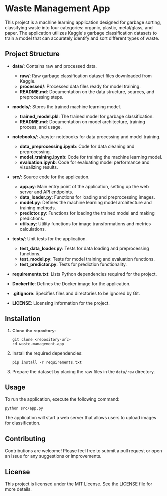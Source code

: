 # Waste Management App

This project is a machine learning application designed for garbage sorting, classifying waste into four categories: organic, plastic, metal/glass, and paper. The application utilizes Kaggle's garbage classification datasets to train a model that can accurately identify and sort different types of waste.

## Project Structure

- **data/**: Contains raw and processed data.
  - **raw/**: Raw garbage classification dataset files downloaded from Kaggle.
  - **processed/**: Processed data files ready for model training.
  - **README.md**: Documentation on the data structure, sources, and preprocessing steps.

- **models/**: Stores the trained machine learning model.
  - **trained_model.pkl**: The trained model for garbage classification.
  - **README.md**: Documentation on model architecture, training process, and usage.

- **notebooks/**: Jupyter notebooks for data processing and model training.
  - **data_preprocessing.ipynb**: Code for data cleaning and preprocessing.
  - **model_training.ipynb**: Code for training the machine learning model.
  - **evaluation.ipynb**: Code for evaluating model performance and visualizing results.

- **src/**: Source code for the application.
  - **app.py**: Main entry point of the application, setting up the web server and API endpoints.
  - **data_loader.py**: Functions for loading and preprocessing images.
  - **model.py**: Defines the machine learning model architecture and training methods.
  - **predictor.py**: Functions for loading the trained model and making predictions.
  - **utils.py**: Utility functions for image transformations and metrics calculations.

- **tests/**: Unit tests for the application.
  - **test_data_loader.py**: Tests for data loading and preprocessing functions.
  - **test_model.py**: Tests for model training and evaluation functions.
  - **test_predictor.py**: Tests for prediction functionality.

- **requirements.txt**: Lists Python dependencies required for the project.

- **Dockerfile**: Defines the Docker image for the application.

- **.gitignore**: Specifies files and directories to be ignored by Git.

- **LICENSE**: Licensing information for the project.

## Installation

1. Clone the repository:
   ```
   git clone <repository-url>
   cd waste-management-app
   ```

2. Install the required dependencies:
   ```
   pip install -r requirements.txt
   ```

3. Prepare the dataset by placing the raw files in the `data/raw` directory.

## Usage

To run the application, execute the following command:
```
python src/app.py
```

The application will start a web server that allows users to upload images for classification.

## Contributing

Contributions are welcome! Please feel free to submit a pull request or open an issue for any suggestions or improvements.

## License

This project is licensed under the MIT License. See the LICENSE file for more details.
